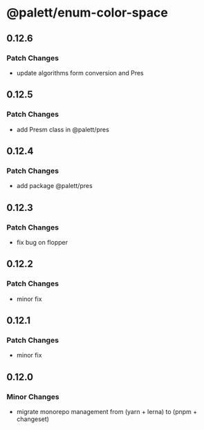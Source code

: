 # @palett/enum-color-space

## 0.12.6

### Patch Changes

- update algorithms form conversion and Pres

## 0.12.5

### Patch Changes

- add Presm class in @palett/pres

## 0.12.4

### Patch Changes

- add package @palett/pres

## 0.12.3

### Patch Changes

- fix bug on flopper

## 0.12.2

### Patch Changes

- minor fix

## 0.12.1

### Patch Changes

- minor fix

## 0.12.0

### Minor Changes

- migrate monorepo management from (yarn + lerna) to (pnpm + changeset)
